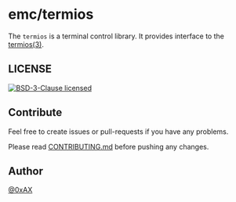 # emc/termios

The `termios` is a terminal control library. It provides interface to the
[termios(3)](http://man7.org/linux/man-pages/man3/termios.3.html).

## LICENSE

[![BSD-3-Clause licensed](https://img.shields.io/badge/license-BSD-blue.svg)](https://raw.githubusercontent.com/0xAX/mysql-tools/master/LICENSE.md)

## Contribute

Feel free to create issues or pull-requests if you have any problems.

Please read [CONTRIBUTING.md](https://github.com/0xAX/mysql-tools/blob/master/CONTRIBUTING.md) before pushing any changes.

## Author

[@0xAX](https://twitter.com/0xAX)